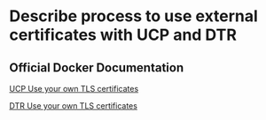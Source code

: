 # Describe process to use external certificates with UCP and DTR

## Official Docker Documentation
[UCP Use your own TLS certificates](https://docs.docker.com/datacenter/ucp/2.2/guides/admin/configure/use-your-own-tls-certificates/)

[DTR Use your own TLS certificates](https://docs.docker.com/datacenter/dtr/2.3/guides/admin/configure/use-your-own-tls-certificates/)


